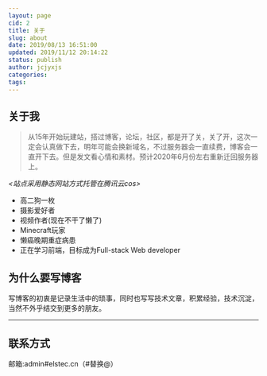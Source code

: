 ```yaml
---
layout: page
cid: 2
title: 关于
slug: about
date: 2019/08/13 16:51:00
updated: 2019/11/12 20:14:22
status: publish
author: jcjyxjs
categories: 
tags: 
---
```


<div id="aplayer">
<meting-js
server="netease"
type="playlist"
id="154591418"
autoplay="true">
</meting-js>
</div>

关于我
---

> 从15年开始玩建站，搭过博客，论坛，社区，都是开了关，关了开，这次一定会认真做下去，明年可能会换新域名，不过服务器会一直续费，博客会一直开下去。但是发文看心情和素材。预计2020年6月份左右重新迁回服务器上。

*<站点采用静态网站方式托管在腾讯云cos>*

 - 高二狗一枚
 - 摄影爱好者
 - 视频作者(现在不干了懒了)
 - Minecraft玩家
 - 懒癌晚期重症病患
 - 正在学习前端，目标成为Full-stack Web developer

为什么要写博客
-------

写博客的初衷是记录生活中的琐事，同时也写写技术文章，积累经验，技术沉淀，当然不外乎结交到更多的朋友。


----------

联系方式
----

邮箱:admin#elstec.cn（#替换@）